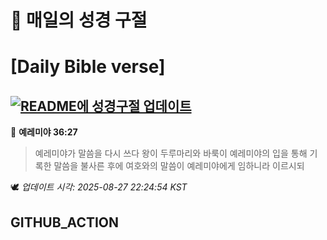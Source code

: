 # 🙏 매일의 성경 구절
# [Daily Bible verse]
## [![README에 성경구절 업데이트](https://github.com/DONGSUKA/first_test/actions/workflows/update-readme-bible.yml/badge.svg)](https://github.com/DONGSUKA/first_test/actions/workflows/update-readme-bible.yml)
<!-- START_BIBLE_VERSE -->
📖 **예레미야 36:27**
> 예레미야가 말씀을 다시 쓰다 왕이 두루마리와 바룩이 예레미야의 입을 통해 기록한 말씀을 불사른 후에 여호와의 말씀이 예레미야에게 임하니라 이르시되

🕊️ _업데이트 시각: 2025-08-27 22:24:54 KST_
  <!-- END_BIBLE_VERSE -->
## GITHUB_ACTION
